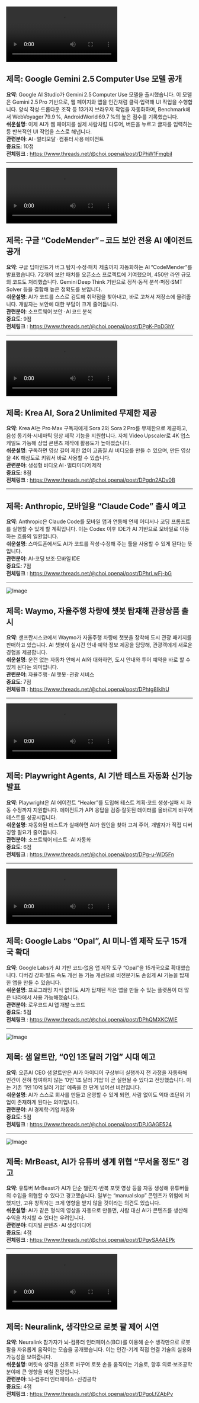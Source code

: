 ![Image](https://scontent-iad3-1.cdninstagram.com/o1/v/t16/f2/m84/AQMG0x-yWgTJpa43Kap7iqXpk6KXcCy7Wn_4GywkhH4RlIptD_vF2ljr5dwU31ECnFXYq2hCjRtSTJQeOP6vw76qKoGZca87gGOfrro.mp4)

## 제목: Google Gemini 2.5 Computer Use 모델 공개  
**요약**: Google AI Studio가 Gemini 2.5 Computer Use 모델을 출시했습니다. 이 모델은 Gemini 2.5 Pro 기반으로, 웹 페이지와 앱을 인간처럼 클릭·입력해 UI 작업을 수행합니다. 양식 작성·드롭다운 조작 등 13가지 브라우저 작업을 자동화하며, Benchmark에서 WebVoyager 79.9 %, AndroidWorld 69.7 %의 높은 점수를 기록했습니다.  
**쉬운설명**: 이제 AI가 웹 페이지를 실제 사람처럼 다루어, 버튼을 누르고 글자를 입력하는 등 반복적인 UI 작업을 스스로 해냅니다.  
**관련분야**: AI · 멀티모달 · 컴퓨터 사용 에이전트  
**중요도**: 10점  
**전체링크** :  https://www.threads.net/@choi.openai/post/DPhW1FmgbjI  

---

![Image](https://scontent-iad3-1.cdninstagram.com/o1/v/t16/f2/m84/AQNHFP_HbCZucrDkorc9x2zDxCMKevVlhl4x1u1OcYfMKE1EBbyYU7cSiG84h0qeiyP1ypKLptwGTycU1Bd0r0LWT9GQVhkv7Ro2zPM.mp4)

## 제목: 구글 “CodeMender” – 코드 보안 전용 AI 에이전트 공개  
**요약**: 구글 딥마인드가 버그 탐지·수정·패치 제출까지 자동화하는 AI “CodeMender”를 발표했습니다. 72개의 보안 패치를 오픈소스 프로젝트에 기여했으며, 450만 라인 규모의 코드도 처리했습니다. Gemini Deep Think 기반으로 정적·동적 분석·퍼징·SMT Solver 등을 결합해 높은 정확도를 보입니다.  
**쉬운설명**: AI가 코드를 스스로 검토해 취약점을 찾아내고, 바로 고쳐서 저장소에 올려줍니다. 개발자는 보안에 대한 부담이 크게 줄어듭니다.  
**관련분야**: 소프트웨어 보안 · AI 코드 분석  
**중요도**: 9점  
**전체링크** :  https://www.threads.net/@choi.openai/post/DPgK-PoDGhY  

---

![Image](https://scontent-iad3-1.cdninstagram.com/o1/v/t16/f2/m84/AQMl8WE12-zCEgCiH4RmYlxGO5HWufN7Gq7YtqcbxCzyuRCy8kyT-_2qHZzdHjKiLUG5TyDtq4tKeIynApkmlDVW6PBuTBd4AJmEPWs.mp4)

## 제목: Krea AI, Sora 2 Unlimited 무제한 제공  
**요약**: Krea AI는 Pro·Max 구독자에게 Sora 2와 Sora 2 Pro를 무제한으로 제공하고, 음성 동기화·시네마틱 영상 제작 기능을 지원합니다. 자체 Video Upscaler로 4K 업스케일도 가능해 상업 콘텐츠 제작에 활용도가 높아졌습니다.  
**쉬운설명**: 구독하면 영상 길이 제한 없이 고품질 AI 비디오를 만들 수 있으며, 만든 영상을 4K 해상도로 키워서 바로 사용할 수 있습니다.  
**관련분야**: 생성형 비디오 AI · 멀티미디어 제작  
**중요도**: 8점  
**전체링크** :  https://www.threads.net/@choi.openai/post/DPgdn2ADv0B  

---

## 제목: Anthropic, 모바일용 “Claude Code” 출시 예고  
**요약**: Anthropic은 Claude Code를 모바일 앱과 연동해 언제 어디서나 코딩 프롬프트를 실행할 수 있게 할 계획입니다. 이는 Codex 이후 IDE가 AI 기반으로 모바일로 이동하는 흐름의 일환입니다.  
**쉬운설명**: 스마트폰에서도 AI가 코드를 작성·수정해 주는 툴을 사용할 수 있게 된다는 뜻입니다.  
**관련분야**: AI‑코딩 보조·모바일 IDE  
**중요도**: 7점  
**전체링크** :  https://www.threads.net/@choi.openai/post/DPhrLwFj-bG  

---

![Image](https://scontent-iad3-2.cdninstagram.com/v/t51.71878-15/560360192_3690341134601893_5970063855440220804_n.jpg?stp=dst-jpg_e35_tt6&_nc_cat=100&ccb=1-7&_nc_sid=18de74&efg=eyJlZmdfdGFnIjoiRkVFRC5iZXN0X2ltYWdlX3VybGdlbi5DMyJ9&_nc_ohc=JXygZFQ5HwgQ7kNvwHLYA1J&_nc_oc=AdmMH9R0XINKtQEw8BbZglU2X57-_APuVpuwVBAAxl0iq3noQCVSQYewMrb2f55qg-4&_nc_zt=23&_nc_ht=scontent-iad3-2.cdninstagram.com&edm=ACx9VUEEAAAA&_nc_gid=CYrWNsKQ6c6I8SM9BwvgsQ&oh=00_AffLyQ5t3_TMtzFhWDenpX-pikog-0o3FSikXOjGeP4SfA&oe=68EB7C97)

## 제목: Waymo, 자율주행 차량에 챗봇 탑재해 관광상품 출시  
**요약**: 샌프란시스코에서 Waymo가 자율주행 차량에 챗봇을 장착해 도시 관광 패키지를 판매하고 있습니다. AI 챗봇이 실시간 안내·예약·정보 제공을 담당해, 관광객에게 새로운 경험을 제공합니다.  
**쉬운설명**: 운전 없는 자동차 안에서 AI와 대화하면, 도시 안내와 투어 예약을 바로 할 수 있게 된다는 의미입니다.  
**관련분야**: 자율주행 · AI 챗봇 · 관광 서비스  
**중요도**: 7점  
**전체링크** :  https://www.threads.net/@choi.openai/post/DPhtg8IklhU  

---

![Image](https://scontent-iad3-1.cdninstagram.com/o1/v/t16/f2/m84/AQNSB6ojRDOXA5xbGUGRV9gTJtt182I-C3ajcVvME7Ev470Vo5FcPDHj9G6HWDej6tKh_6Fo2b7pELGuKSFTLs26wfSrfm-aipsxQkY.mp4)

## 제목: Playwright Agents, AI 기반 테스트 자동화 신기능 발표  
**요약**: Playwright은 AI 에이전트 “Healer”를 도입해 테스트 계획·코드 생성·실패 시 자동 수정까지 지원합니다. 에이전트가 API 응답을 검증·잘못된 데이터를 올바르게 바꾸어 테스트를 성공시킵니다.  
**쉬운설명**: 자동화된 테스트가 실패하면 AI가 원인을 찾아 고쳐 주어, 개발자가 직접 디버깅할 필요가 줄어듭니다.  
**관련분야**: 소프트웨어 테스트 · AI 자동화  
**중요도**: 6점  
**전체링크** :  https://www.threads.net/@choi.openai/post/DPg-u-WD5Fn  

---

![Image](https://scontent-iad3-1.cdninstagram.com/o1/v/t16/f2/m84/AQNB66P6Xd_rQrMOkGzSdp3EjrzopBzt6dnWZ5UmM1mlrL-Qgg-d_-XHk5lGYWhcAiqqQtN_5RBtLuMWjdGYv6qdNATbpruIusZhpN4.mp4)

## 제목: Google Labs “Opal”, AI 미니‑앱 제작 도구 15개국 확대  
**요약**: Google Labs가 AI 기반 코드‑없음 앱 제작 도구 “Opal”을 15개국으로 확대했습니다. 디버깅 강화·빌드 속도 개선 등 기능 개선으로 비전문가도 손쉽게 AI 기능을 탑재한 앱을 만들 수 있습니다.  
**쉬운설명**: 프로그래밍 지식 없이도 AI가 탑재된 작은 앱을 만들 수 있는 플랫폼이 더 많은 나라에서 사용 가능해졌습니다.  
**관련분야**: 로우코드 AI 앱 개발·노코드  
**중요도**: 5점  
**전체링크** :  https://www.threads.net/@choi.openai/post/DPhQMXKCWlE  

---

![Image](https://scontent-iad3-2.cdninstagram.com/v/t51.71878-15/561019143_796964609890921_144205668895605130_n.jpg?stp=dst-jpg_e35_tt6&_nc_cat=110&ccb=1-7&_nc_sid=18de74&efg=eyJlZmdfdGFnIjoiRkVFRC5iZXN0X2ltYWdlX3VybGdlbi5DMyJ9&_nc_ohc=ey3N-Bsw5YEQ7kNvwFJbmq_&_nc_oc=AdmNfTwTDJyjli3Xi-WeFhGuSEAJBmo7HJETzx53IjnW-9X275IiGP11f8oFD9eq2WQ&_nc_zt=23&_nc_ht=scontent-iad3-1.cdninstagram.com&oh=00_AfekoYkb3KLv9MQ63f5MuOaF1e33gZJNeWHs-TirTeTZPg&oe=68EB7005)

## 제목: 샘 알트만, “0인 1조 달러 기업” 시대 예고  
**요약**: 오픈AI CEO 샘 알트만은 AI가 아이디어 구상부터 실행까지 전 과정을 자동화해 인간이 전혀 참여하지 않는 ‘0인 1조 달러 기업’이 곧 실현될 수 있다고 전망했습니다. 이는 기존 ‘1인 10억 달러 기업’ 예측을 한 단계 넘어선 비전입니다.  
**쉬운설명**: AI가 스스로 회사를 만들고 운영할 수 있게 되면, 사람 없이도 억대·조단위 기업이 존재하게 된다는 의미입니다.  
**관련분야**: AI 경제학·기업 자동화  
**중요도**: 5점  
**전체링크** :  https://www.threads.net/@choi.openai/post/DPJGAGE524  

---

![Image](https://scontent-iad3-1.cdninstagram.com/v/t51.82787-15/561305088_17926672335112832_3859495117427653858_n.jpg?stp=dst-jpg_e35_tt6&_nc_cat=1&ccb=1-7&_nc_sid=18de74&efg=eyJlZmdfdGFnIjoiRkVFRC5iZXN0X2ltYWdlX3VybGdlbi5DMyJ9&_nc_ohc=KdeXyNlVJrEQ7kNvwElerwT&_nc_oc=Adk_-xqMpC3HZLwBuLB1I39mBuv0vtiew_u2X1cNiNuXCRhcwQa_f-zZ-TfHUdcYl2Q&_nc_zt=23&_nc_ht=scontent-iad3-1.cdninstagram.com&oh=00_AffniARgMj5-pWPeUzLuAJVq2CRLKNCBiFckXqrGi-yyJQ&oe=68EB7A51)

## 제목: MrBeast, AI가 유튜버 생계 위협 “무서울 정도” 경고  
**요약**: 유튜버 MrBeast가 AI가 단순 챌린지·반복 포맷 영상 등을 자동 생성해 유튜버들의 수입을 위협할 수 있다고 경고했습니다. 일부는 “manual slop” 콘텐츠가 위험에 처했지만, 고유 창작자는 크게 영향을 받지 않을 것이라는 의견도 있습니다.  
**쉬운설명**: AI가 같은 형식의 영상을 자동으로 만들면, 사람 대신 AI가 콘텐츠를 생산해 수익을 차지할 수 있다는 우려입니다.  
**관련분야**: 디지털 콘텐츠 · AI 생성미디어  
**중요도**: 4점  
**전체링크** :  https://www.threads.net/@choi.openai/post/DPgySA4AEPk  

---

![Image](https://scontent-iad3-1.cdninstagram.com/o1/v/t16/f2/m84/AQMULyQIUVlVmh0H1rW28vpxlzqG6gz8s2wNMJLQWtkzAG0h1FCKom-OcMl_KIhKIQT2sWcd1TYqJjHG2IJ4zuycdVSxPFhLnfWhRdE.mp4)

## 제목: Neuralink, 생각만으로 로봇 팔 제어 시연  
**요약**: Neuralink 참가자가 뇌‑컴퓨터 인터페이스(BCI)를 이용해 순수 생각만으로 로봇 팔을 자유롭게 움직이는 모습을 공개했습니다. 이는 인간-기계 직접 연결 기술의 실용화 가능성을 보여줍니다.  
**쉬운설명**: 머릿속 생각을 신호로 바꾸어 로봇 손을 움직이는 기술로, 향후 의료·보조공학 분야에 큰 영향을 미칠 전망입니다.  
**관련분야**: 뇌‑컴퓨터 인터페이스 · 신경공학  
**중요도**: 4점  
**전체링크** :  https://www.threads.net/@choi.openai/post/DPgoLfZAbPv  
